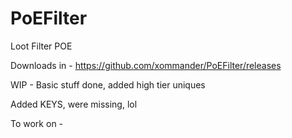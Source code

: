 # PoEFilter
Loot Filter POE

Downloads in - https://github.com/xommander/PoEFilter/releases

WIP - Basic stuff done, added high tier uniques

Added KEYS, were missing, lol

To work on -
